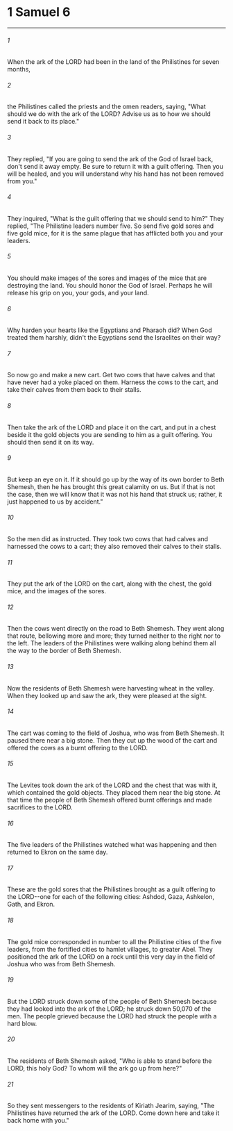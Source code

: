 # 1 Samuel 6
***



###### 1 
When the ark of the LORD had been in the land of the Philistines for seven months, 

###### 2 
the Philistines called the priests and the omen readers, saying, "What should we do with the ark of the LORD? Advise us as to how we should send it back to its place." 

###### 3 
They replied, "If you are going to send the ark of the God of Israel back, don't send it away empty. Be sure to return it with a guilt offering. Then you will be healed, and you will understand why his hand has not been removed from you." 

###### 4 
They inquired, "What is the guilt offering that we should send to him?" They replied, "The Philistine leaders number five. So send five gold sores and five gold mice, for it is the same plague that has afflicted both you and your leaders. 

###### 5 
You should make images of the sores and images of the mice that are destroying the land. You should honor the God of Israel. Perhaps he will release his grip on you, your gods, and your land. 

###### 6 
Why harden your hearts like the Egyptians and Pharaoh did? When God treated them harshly, didn't the Egyptians send the Israelites on their way? 

###### 7 
So now go and make a new cart. Get two cows that have calves and that have never had a yoke placed on them. Harness the cows to the cart, and take their calves from them back to their stalls. 

###### 8 
Then take the ark of the LORD and place it on the cart, and put in a chest beside it the gold objects you are sending to him as a guilt offering. You should then send it on its way. 

###### 9 
But keep an eye on it. If it should go up by the way of its own border to Beth Shemesh, then he has brought this great calamity on us. But if that is not the case, then we will know that it was not his hand that struck us; rather, it just happened to us by accident." 

###### 10 
So the men did as instructed. They took two cows that had calves and harnessed the cows to a cart; they also removed their calves to their stalls. 

###### 11 
They put the ark of the LORD on the cart, along with the chest, the gold mice, and the images of the sores. 

###### 12 
Then the cows went directly on the road to Beth Shemesh. They went along that route, bellowing more and more; they turned neither to the right nor to the left. The leaders of the Philistines were walking along behind them all the way to the border of Beth Shemesh. 

###### 13 
Now the residents of Beth Shemesh were harvesting wheat in the valley. When they looked up and saw the ark, they were pleased at the sight. 

###### 14 
The cart was coming to the field of Joshua, who was from Beth Shemesh. It paused there near a big stone. Then they cut up the wood of the cart and offered the cows as a burnt offering to the LORD. 

###### 15 
The Levites took down the ark of the LORD and the chest that was with it, which contained the gold objects. They placed them near the big stone. At that time the people of Beth Shemesh offered burnt offerings and made sacrifices to the LORD. 

###### 16 
The five leaders of the Philistines watched what was happening and then returned to Ekron on the same day. 

###### 17 
These are the gold sores that the Philistines brought as a guilt offering to the LORD--one for each of the following cities: Ashdod, Gaza, Ashkelon, Gath, and Ekron. 

###### 18 
The gold mice corresponded in number to all the Philistine cities of the five leaders, from the fortified cities to hamlet villages, to greater Abel. They positioned the ark of the LORD on a rock until this very day in the field of Joshua who was from Beth Shemesh. 

###### 19 
But the LORD struck down some of the people of Beth Shemesh because they had looked into the ark of the LORD; he struck down 50,070 of the men. The people grieved because the LORD had struck the people with a hard blow. 

###### 20 
The residents of Beth Shemesh asked, "Who is able to stand before the LORD, this holy God? To whom will the ark go up from here?" 

###### 21 
So they sent messengers to the residents of Kiriath Jearim, saying, "The Philistines have returned the ark of the LORD. Come down here and take it back home with you."
